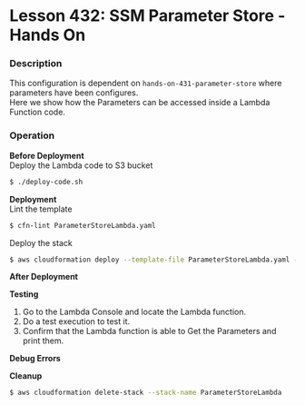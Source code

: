 # Lesson 432: SSM Parameter Store - Hands On

### Description

This configuration is dependent on `hands-on-431-parameter-store` where parameters have been configures.  
Here we show how the Parameters can be accessed inside a Lambda Function code.

### Operation

**Before Deployment**  
Deploy the Lambda code to S3 bucket

```bash
$ ./deploy-code.sh
```

**Deployment**  
Lint the template

```bash
$ cfn-lint ParameterStoreLambda.yaml
```

Deploy the stack

```bash
$ aws cloudformation deploy --template-file ParameterStoreLambda.yaml --stack-name ParameterStoreLambda --capabilities CAPABILITY_IAM
```

**After Deployment**

**Testing**

1. Go to the Lambda Console and locate the Lambda function.
2. Do a test execution to test it.
3. Confirm that the Lambda function is able to Get the Parameters and print them.

**Debug Errors**

**Cleanup**

```bash
$ aws cloudformation delete-stack --stack-name ParameterStoreLambda
```

